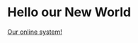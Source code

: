 <html>
<head>

   <h1>    Hello   our  New World     </h1>  
</head>

<body>

<p><a href="https://192.168.43.226/bish/login.php/">Our online system!</a></p>





</body>
</html>
